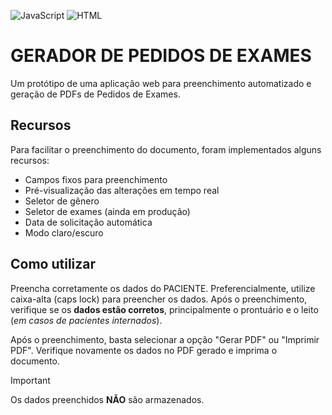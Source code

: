 ![JavaScript](https://img.shields.io/badge/JavaScript-323330?style=flat&logo=javascript&logoColor=F7DF1E)
![HTML](https://img.shields.io/badge/HTML-e34c26?style=flat&logo=html5&logoColor=white)

# GERADOR DE PEDIDOS DE EXAMES

Um protótipo de uma aplicação web para preenchimento automatizado e geração de PDFs de Pedidos de Exames.

## Recursos
Para facilitar o preenchimento do documento, foram implementados alguns recursos:
- Campos fixos para preenchimento
- Pré-visualização das alterações em tempo real
- Seletor de gênero
- Seletor de exames (ainda em produção)
- Data de solicitação automática
- Modo claro/escuro 

## Como utilizar
Preencha corretamente os dados do PACIENTE. Preferencialmente, utilize caixa-alta (caps lock) para preencher os dados. Após o preenchimento, verifique se os **dados estão corretos**, principalmente o prontuário e o leito (*em casos de pacientes internados*). 

Após o preenchimento, basta selecionar a opção "Gerar PDF" ou "Imprimir PDF". Verifique novamente os dados no PDF gerado e imprima o documento. 

> [!IMPORTANT]  
> Os dados preenchidos **NÃO** são armazenados.
